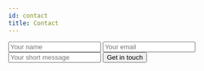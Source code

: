 ```yaml
---
id: contact
title: Contact
---
```


<form
class="contact"
action="https://formspree.io/davis@phillypublishing.com"
method="POST">
  <input type="text" name="name" placeholder="Your name" />
  <input type="email" name="_replyto"  placeholder="Your email" />
  <input type="textarea" name="message" placeholder="Your short message" />
  <input type="hidden" name="_subject" value="Philly Publishing contact" />
  <input type="text" name="_gotcha" style="display:none" />
  <input class="btn btn-subs" type="submit" value="Get in touch">
</form>